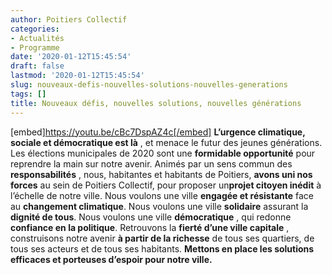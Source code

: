 ```yaml
---
author: Poitiers Collectif
categories:
- Actualités
- Programme
date: '2020-01-12T15:45:54'
draft: false
lastmod: '2020-01-12T15:45:54'
slug: nouveaux-defis-nouvelles-solutions-nouvelles-generations
tags: []
title: Nouveaux défis, nouvelles solutions, nouvelles générations
---
```


[embed]https://youtu.be/cBc7DspAZ4c[/embed] **L’urgence climatique, sociale et démocratique est là** , et menace le futur des jeunes générations. Les élections municipales de 2020 sont une **formidable opportunité** pour reprendre la main sur notre avenir. Animés par un sens commun des **responsabilités** , nous, habitantes et habitants de Poitiers, **avons uni nos forces** au sein de Poitiers Collectif, pour proposer un**projet citoyen inédit** à l’échelle de notre ville. Nous voulons une ville **engagée et résistante** face au **changement climatique**. Nous voulons une ville **solidaire** assurant la **dignité de tous**. Nous voulons une ville **démocratique** , qui redonne **confiance en la politique**. Retrouvons la **fierté d’une ville capitale** , construisons notre avenir **à partir de la richesse** de tous ses quartiers, de tous ses acteurs et de tous ses habitants. **Mettons en place les solutions efficaces et porteuses d’espoir pour notre ville.**
